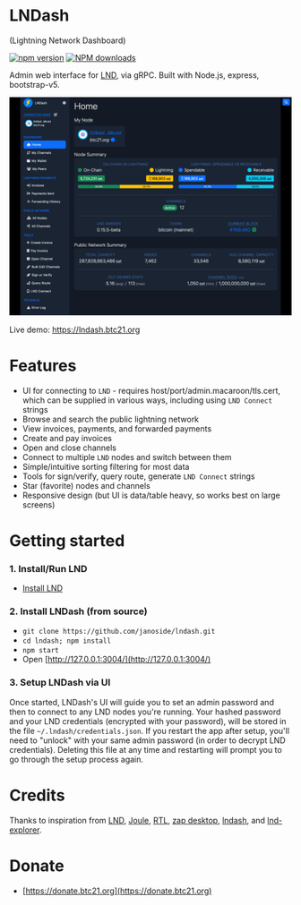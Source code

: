 # LNDash

(Lightning Network Dashboard)

[![npm version][npm-ver-img]][npm-ver-url] [![NPM downloads][npm-dl-img]][npm-dl-url]

Admin web interface for [LND](https://github.com/lightningnetwork/lnd), via gRPC. Built with Node.js, express, bootstrap-v5.

![](docs/screenshots/dashboard.png)

Live demo: https://lndash.btc21.org

# Features

* UI for connecting to `LND` - requires host/port/admin.macaroon/tls.cert, which can be supplied in various ways, including using `LND Connect` strings
* Browse and search the public lightning network
* View invoices, payments, and forwarded payments
* Create and pay invoices
* Open and close channels
* Connect to multiple `LND` nodes and switch between them
* Simple/intuitive sorting filtering for most data
* Tools for sign/verify, query route, generate `LND Connect` strings
* Star (favorite) nodes and channels
* Responsive design (but UI is data/table heavy, so works best on large screens)


# Getting started

### 1. Install/Run LND

* [Install LND](https://github.com/lightningnetwork/lnd/blob/master/docs/INSTALL.md)


### 2. Install LNDash (from source)

* `git clone https://github.com/janoside/lndash.git`
* `cd lndash; npm install`
* `npm start`
* Open [http://127.0.0.1:3004/](http://127.0.0.1:3004/)

### 3. Setup LNDash via UI

Once started, LNDash's UI will guide you to set an admin password and then to connect to any LND nodes you're running. Your hashed password and your LND credentials (encrypted with your password), will be stored in the file `~/.lndash/credentials.json`. If you restart the app after setup, you'll need to "unlock" with your same admin password (in order to decrypt LND credentials). Deleting this file at any time and restarting will prompt you to go through the setup process again.


# Credits

Thanks to inspiration from [LND](https://github.com/lightningnetwork/lnd), [Joule](https://lightningjoule.com/), [RTL](https://github.com/ShahanaFarooqui/RTL), [zap desktop](https://github.com/LN-Zap/zap-desktop), [lndash](https://github.com/djmelik/lndash), and [lnd-explorer](https://github.com/altangent/lnd-explorer).

# Donate

* [https://donate.btc21.org](https://donate.btc21.org)



[npm-ver-img]: https://img.shields.io/npm/v/lndash.svg?style=flat
[npm-ver-url]: https://www.npmjs.com/package/lndash
[npm-dl-img]: http://img.shields.io/npm/dm/lndash.svg?style=flat
[npm-dl-url]: https://npmcharts.com/compare/lndash?minimal=true

